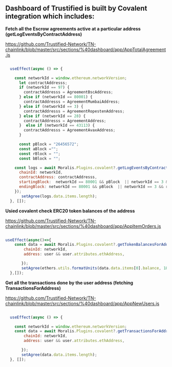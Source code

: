 ## Dashboard of Trustified is built by Covalent integration which includes:

**Fetch all the Escrow agreements active at a particular address (getLogEventsByContractAddress)**

https://github.com/Trustified-Network/TN-chainlink/blob/master/src/sections/%40dashboard/app/AppTotalAgreement.js

```javascript

  useEffect(async () => {

    const networkId = window.ethereum.networkVersion; 
      let contractAddresss;
      if (networkId == 97) {
        contractAddresss = AgreementBscAddress;
      } else if (networkId == 80001) {
        contractAddresss = AgreementMumbaiAddress;
      } else if (networkId == 3) {
        contractAddresss = AgreementRopestenAddress;
      } else if (networkId == 28) {
        contractAddresss = AgreementAddress;
      }  else if (networkId == 43113) {
        contractAddresss = AgreementAvaxAddress;
      } 

      const pBlock = "26456572";
      const aBlock ="";
      const rBlock = "";
      const bBlock = "";

    const logs = await Moralis.Plugins.covalent?.getLogEventsByContractAddress({
      chainId: networkId,
      contractAddress: contractAddresss,
      startingBlock:  networkId == 80001 && pBlock  || networkId == 3 && rBlock  || networkId == 97 && bBlock  || networkId == 43113 && aBlock ,
      endingBlock: networkId == 80001 && pBlock  || networkId == 3 && rBlock  || networkId == 97 && bBlock  || networkId == 43113 && aBlock ,
    }); 
       setAgree(logs.data.items.length); 
  }, []);

```

**Usied covalent check ERC20 token balances of the address**

https://github.com/Trustified-Network/TN-chainlink/blob/master/src/sections/%40dashboard/app/AppItemOrders.js

```javascript

useEffect(async()=>{  
    const data = await Moralis.Plugins.covalent?.getTokenBalancesForAddress({
        chainId: networkId,
        address: user && user.attributes.ethAddress,

       });  
       setAgree(ethers.utils.formatUnits(data.data.items[0].balance, 18));  
  },[]);

```

**Get all the transactions done by the user address (fetching TransactionsForAddress)**

https://github.com/Trustified-Network/TN-chainlink/blob/master/src/sections/%40dashboard/app/AppNewUsers.js

```javascript

  useEffect(async () => {

    const networkId = window.ethereum.networkVersion; 
    const data = await Moralis.Plugins.covalent?.getTransactionsForAddress({
        chainId: networkId,
        address: user && user.attributes.ethAddress,

       }); 
       setAgree(data.data.items.length); 
  }, []);

```
